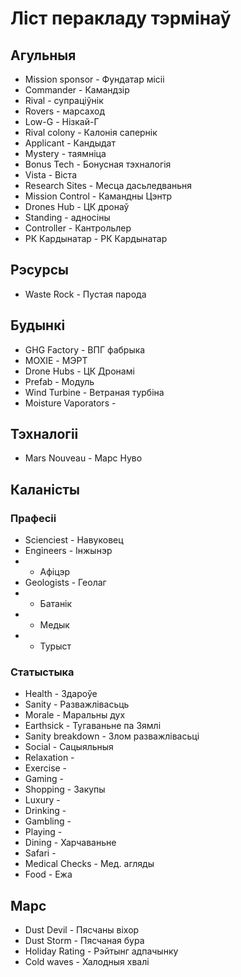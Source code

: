 # Ліст перакладу тэрмінаў

## Агульныя
- Mission sponsor - Фундатар місіі
- Commander - Камандзір
- Rival - супраціўнік
- Rovers - марсаход
- Low-G - Нізкай-Г
- Rival colony - Калонія сапернік
- Applicant - Кандыдат
- Mystery - таямніца
- Bonus Tech - Бонусная тэхналогія
- Vista - Віста
- Research Sites - Месца дасьледваньня
- Mission Control - Камандны Цэнтр
- Drones Hub - ЦК дронаў
- Standing - адносіны
- Controller - Кантрольлер
- РК Кардынатар - РК Кардынатар

## Рэсурсы
- Waste Rock - Пустая парода

## Будынкі

- GHG Factory - ВПГ фабрыка
- MOXIE - МЭРТ
- Drone Hubs - ЦК Дронамі
- Prefab - Модуль
- Wind Turbine - Ветраная турбіна
- Moisture Vaporators - 

## Тэхналогіі
- Mars Nouveau - Марс Нуво

## Каланісты

### Прафесіі
- Scienciest - Навуковец
- Engineers - Інжынэр
-  - Афіцэр
- Geologists - Геолаг
-  - Батанік
-  - Медык
-  - Турыст

### Статыстыка
- Health - Здароўе
- Sanity - Разважлівасьць
- Morale - Маральны дух
- Earthsick - Тугаваньне па Зямлі
- Sanity breakdown - Злом разважлівасьці
- Social - Сацыяльныя
- Relaxation - 
- Exercise - 
- Gaming - 
- Shopping - Закупы
- Luxury - 
- Drinking - 
- Gambling - 
- Playing - 
- Dining - Харчаваньне
- Safari - 
- Medical Checks - Мед. агляды
- Food - Ежа

## Марс
- Dust Devil - Пясчаны віхор
- Dust Storm - Пясчаная бура
- Holiday Rating - Рэйтынг адпачынку
- Cold waves - Халодныя хвалі
